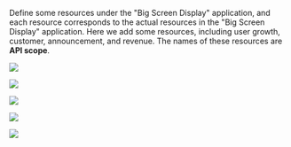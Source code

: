 <IntegrationDetailCard title="定义资源权限">

Define some resources under the "Big Screen Display" application, and each resource corresponds to the actual resources in the "Big Screen Display" application. Here we add some resources, including user growth, customer, announcement, and revenue. The names of these resources are **API scope**.

![](~@imagesZhCn/guides/authorization/create-resource-display-screen.png)

![](~@imagesZhCn/guides/authorization/create-resource-display-screen-2.png)

![](~@imagesZhCn/guides/authorization/create-resource-display-screen-3.png)

![](~@imagesZhCn/guides/authorization/create-resource-display-screen-4.png)

![](~@imagesZhCn/guides/authorization/create-resource-display-screen-5.png)

</IntegrationDetailCard>
